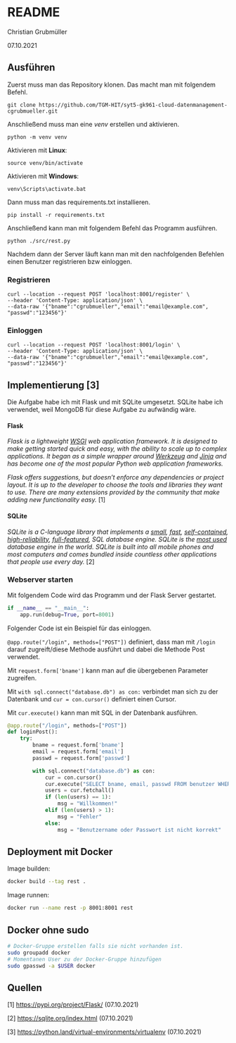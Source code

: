 # README

Christian Grubmüller

07.10.2021

## Ausführen

Zuerst muss man das Repository klonen. Das macht man mit folgendem Befehl.

```
git clone https://github.com/TGM-HIT/syt5-gk961-cloud-datenmanagement-cgrubmueller.git
```

Anschließend muss man eine *venv* erstellen und aktivieren.

```
python -m venv venv
```

Aktivieren mit **Linux**:

```
source venv/bin/activate
```

Aktivieren mit **Windows**:

```
venv\Scripts\activate.bat
```

Dann muss man das requirements.txt installieren.

```
pip install -r requirements.txt
```

Anschließend kann man mit folgendem Befehl das Programm ausführen.

```
python ./src/rest.py
```

Nachdem dann der Server läuft kann man mit den nachfolgenden Befehlen einen Benutzer registrieren bzw einloggen.

### Registrieren

```
curl --location --request POST 'localhost:8001/register' \
--header 'Content-Type: application/json' \
--data-raw '{"bname":"cgrubmueller","email":"email@example.com", "passwd":"123456"}'
```

### Einloggen

```
curl --location --request POST 'localhost:8001/login' \
--header 'Content-Type: application/json' \
--data-raw '{"bname":"cgrubmueller","email":"email@example.com", "passwd":"123456"}'
```



## Implementierung [3]

Die Aufgabe habe ich mit Flask und mit SQLite umgesetzt. SQLite habe ich verwendet, weil MongoDB für diese Aufgabe zu aufwändig wäre.

#### Flask

*Flask is a lightweight [WSGI](https://wsgi.readthedocs.io/) web application framework. It is designed to make getting started quick and easy, with the ability to scale up to complex applications. It began as a simple wrapper around [Werkzeug](https://werkzeug.palletsprojects.com/) and [Jinja](https://jinja.palletsprojects.com/) and has become one of the most popular Python web application frameworks.*

*Flask offers suggestions, but doesn’t enforce any dependencies or project layout. It is up to the developer to choose the tools and libraries they want to use. There are many extensions provided by the community that make adding new functionality easy.* [1]

#### SQLite

*SQLite is a C-language library that implements a [small](https://sqlite.org/footprint.html), [fast](https://sqlite.org/fasterthanfs.html), [self-contained](https://sqlite.org/selfcontained.html),  [high-reliability](https://sqlite.org/hirely.html), [full-featured](https://sqlite.org/fullsql.html), SQL database engine. SQLite is the [most used](https://sqlite.org/mostdeployed.html) database engine in the world. SQLite is built into all mobile phones and most computers and comes bundled inside countless other applications that people use every day.* [2]

### Webserver starten

Mit folgendem Code wird das Programm und der Flask Server gestartet.

```python
if __name__ == "__main__":
    app.run(debug=True, port=8001)
```

Folgender Code ist ein Beispiel für das einloggen.

`@app.route("/login", methods=["POST"])` definiert, dass man mit `/login` darauf zugreift/diese Methode ausführt und dabei die Methode Post verwendet.

Mit `request.form['bname']` kann man auf die übergebenen Parameter zugreifen.

Mit `with sql.connect("database.db") as con:` verbindet man sich zu der Datenbank und `cur = con.cursor()` definiert einen Cursor.

Mit `cur.execute()` kann man mit SQL in der Datenbank ausführen.

```python
@app.route("/login", methods=["POST"])
def loginPost():
    try:
        bname = request.form['bname']
        email = request.form['email']
        passwd = request.form['passwd']

        with sql.connect("database.db") as con:
            cur = con.cursor()
            cur.execute("SELECT bname, email, passwd FROM benutzer WHERE email = ? AND passwd = ?", (email, hash(passwd)))
            users = cur.fetchall()
            if (len(users) == 1):
                msg = "Willkommen!"
            elif (len(users) > 1):
                msg = "Fehler"
            else:
                msg = "Benutzername oder Passwort ist nicht korrekt"
```

## Deployment mit Docker

Image builden:
```bash
docker build --tag rest .
```
Image runnen:
```bash
docker run --name rest -p 8001:8001 rest
```

## Docker ohne sudo
```bash
# Docker-Gruppe erstellen falls sie nicht vorhanden ist.
sudo groupadd docker
# Momentanen User zu der Docker-Gruppe hinzufügen
sudo gpasswd -a $USER docker
```

## Quellen

[1] https://pypi.org/project/Flask/ (07.10.2021)

[2] https://sqlite.org/index.html (07.10.2021)

[3] https://python.land/virtual-environments/virtualenv (07.10.2021)